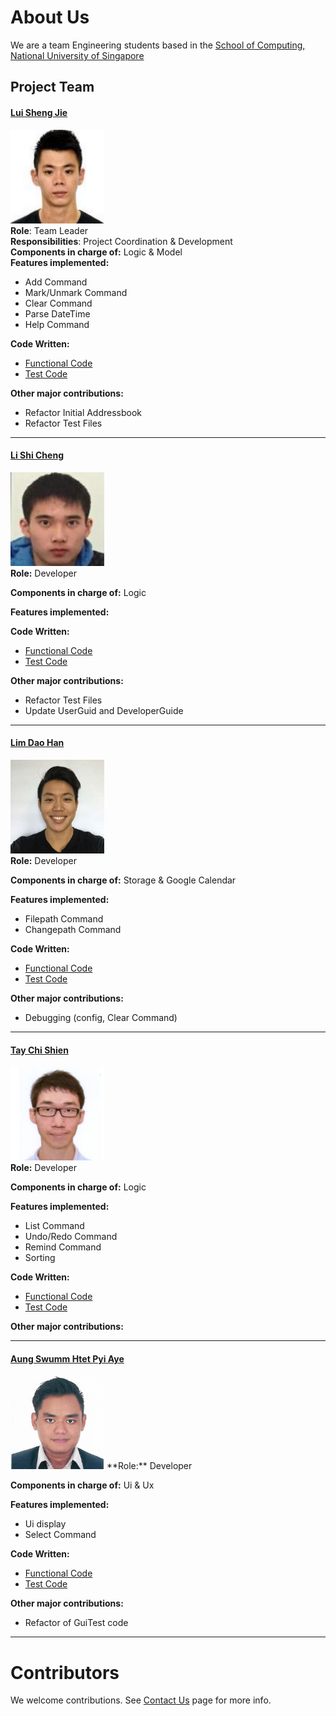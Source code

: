 # About Us
We are a team Engineering students based in the [School of Computing, National University of Singapore](http://www.comp.nus.edu.sg)
## Project Team
#### [Lui Sheng Jie](https://github.com/luishengjie) <br>
<img src="images/luishengjie.png" width="150"><br>
**Role**: Team Leader <br>
**Responsibilities**: Project Coordination & Development <br>
**Components in charge of:** Logic & Model<br>
**Features implemented:**
* Add Command
* Mark/Unmark Command
* Clear Command
* Parse DateTime
* Help Command

**Code Written:**
* [Functional Code](../collated/main/A0156106M.md)
* [Test Code](../collated/test/A0156106M.md)

**Other major contributions:**
* Refactor Initial Addressbook
* Refactor Test Files<br>

-----

#### [Li Shi Cheng](https://github.com/Li-Shicheng)
<img src="images/lishicheng.png" width="150"><br>
**Role:** Developer <br>

**Components in charge of:** Logic<br>

**Features implemented:**<br>

**Code Written:**
* [Functional Code](../collated/main/A0142675B.md)
* [Test Code](../collated/test/A0142675B.md)

**Other major contributions:**
* Refactor Test Files
* Update UserGuid and DeveloperGuide

-----
#### [Lim Dao Han](http://github.com/)
<img src="images/limdaohan.png" width="150"><br>
**Role:** Developer <br>

**Components in charge of:** Storage & Google Calendar<br>

**Features implemented:**
* Filepath Command
* Changepath Command


**Code Written:**
* [Functional Code](../collated/main/A0149894H.md)
* [Test Code](../collated/test/A0149894H.md)

**Other major contributions:**
* Debugging (config, Clear Command)

-----
#### [Tay Chi Shien](https://github.com/chishien)
<img src="images/taychishien.png" width="150"><br>
**Role:** Developer <br>

**Components in charge of:** Logic<br>

**Features implemented:**
* List Command
* Undo/Redo Command
* Remind Command
* Sorting

**Code Written:**
* [Functional Code](../collated/main/A01549886L.md)
* [Test Code](../collated/test/A01549886L.md)

**Other major contributions:**

-----
#### [Aung Swumm Htet Pyi Aye](https://github.com/ashpa)
<img src="images/aung.png" width="150">
**Role:** Developer 

**Components in charge of:** Ui & Ux

**Features implemented:**
* Ui display
* Select Command

**Code Written:**
* [Functional Code](../collated/main/A0154987J.md)
* [Test Code](../collated/test/A0154987J.md)

**Other major contributions:**
* Refactor of GuiTest code

-----
# Contributors
We welcome contributions. See [Contact Us](ContactUs.md) page for more info.
